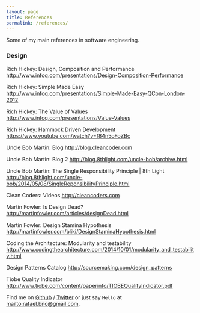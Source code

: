 ```yaml
---
layout: page
title: References
permalink: /references/
---
```


Some of my main references in software engineering.


### Design

Rich Hickey: Design, Composition and Performance
http://www.infoq.com/presentations/Design-Composition-Performance

Rich Hickey: Simple Made Easy
http://www.infoq.com/presentations/Simple-Made-Easy-QCon-London-2012

Rich Hickey: The Value of Values
http://www.infoq.com/presentations/Value-Values

Rich Hickey: Hammock Driven Development
https://www.youtube.com/watch?v=f84n5oFoZBc

Uncle Bob Martin: Blog
http://blog.cleancoder.com

Uncle Bob Martin: Blog 2
http://blog.8thlight.com/uncle-bob/archive.html

Uncle Bob Martin: The Single Responsibility Principle | 8th Light
http://blog.8thlight.com/uncle-bob/2014/05/08/SingleReponsibilityPrinciple.html

Clean Coders: Videos
http://cleancoders.com

Martin Fowler: Is Design Dead?
http://martinfowler.com/articles/designDead.html

Martin Fowler: Design Stamina Hypothesis
http://martinfowler.com/bliki/DesignStaminaHypothesis.html

Coding the Architecture: Modularity and testability
http://www.codingthearchitecture.com/2014/10/01/modularity_and_testability.html

Design Patterns Catalog
http://sourcemaking.com/design_patterns

Tiobe Quality Indicator
http://www.tiobe.com/content/paperinfo/TIOBEQualityIndicator.pdf

Find me on [Github][github] / [Twitter][Twitter] or just say `Hello` at 
<mailto:rafael.bnc@gmail.com>.


[github]: https://github.com/rafaelpsouza
[twitter]: https://twitter.com/rafael_psouza
